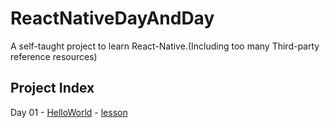 # ReactNativeDayAndDay
A self-taught project to learn React-Native.(Including too many Third-party reference resources)

## Project Index ##

Day 01 - [HelloWorld](https://github.com/edagarli/ReactNativeDayAndDay/tree/master/HelloWorld)
       - [lesson](http://vczero.github.io/react_native/%E7%AC%AC1%E7%AF%87hello-react-native.html)
       
